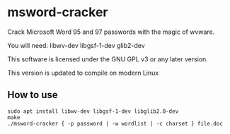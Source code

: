 # msword-cracker

Crack Microsoft Word 95 and 97 passwords with the magic of wvware.

You will need:
    libwv-dev libgsf-1-dev glib2-dev 

This software is licensed under the GNU GPL v3 or any later version.

This version is updated to compile on modern Linux

## How to use

```
sudo apt install libwv-dev libgsf-1-dev libglib2.0-dev 
make
./msword-cracker { -p password | -w wordlist | -c charset } file.doc
```
